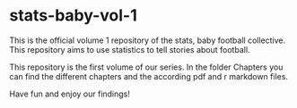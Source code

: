 # stats-baby-vol-1

This is the official volume 1 repository of the stats, baby football collective. This repository aims to use statistics to tell stories about football.

This repository is the first volume of our series.
In the folder Chapters you can find the different chapters and the according pdf and r markdown files.

Have fun and enjoy our findings!
